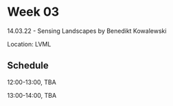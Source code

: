 # Week 03

14.03.22 - Sensing Landscapes by Benedikt Kowalewski 

Location: LVML 

## Schedule
12:00-13:00, TBA

13:00-14:00, TBA 
